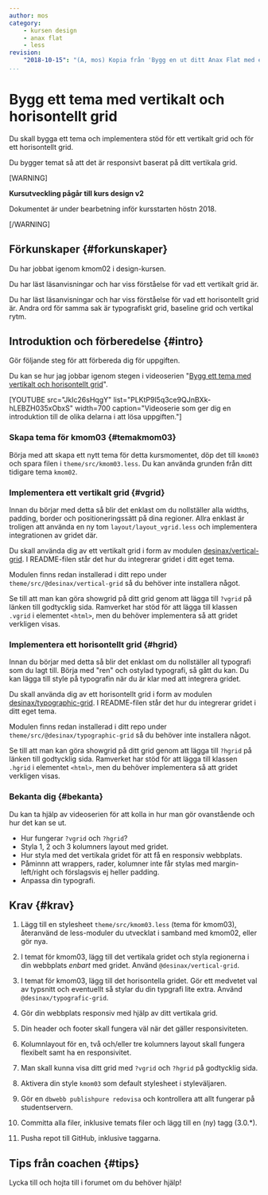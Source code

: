 ```yaml
---
author: mos
category:
    - kursen design
    - anax flat
    - less
revision:
    "2018-10-15": "(A, mos) Kopia från 'Bygg en ut ditt Anax Flat med eget LESS tema' och omskriven."
...
```

Bygg ett tema med vertikalt och horisontellt grid
===================================

Du skall bygga ett tema och implementera stöd för ett vertikalt grid och för ett horisontellt grid.

Du bygger temat så att det är responsivt baserat på ditt vertikala grid.

<!--more-->

[WARNING]

**Kursutveckling pågår till kurs design v2**

Dokumentet är under bearbetning inför kursstarten höstn 2018.

[/WARNING]



Förkunskaper {#forkunskaper}
-----------------------

Du har jobbat igenom kmom02 i design-kursen.

Du har läst läsanvisningar och har viss förståelse för vad ett vertikalt grid är.

Du har läst läsanvisningar och har viss förståelse för vad ett horisontellt grid är. Andra ord för samma sak är typografiskt grid, baseline grid och vertikal rytm.



Introduktion och förberedelse {#intro}
-----------------------

Gör följande steg för att förbereda dig för uppgiften.

Du kan se hur jag jobbar igenom stegen i videoserien "[Bygg ett tema med vertikalt och horisontellt grid](https://www.youtube.com/playlist?list=PLKtP9l5q3ce9QJnBXk-hLEBZH035xObxS)".

[YOUTUBE src="JkIc26sHqgY" list="PLKtP9l5q3ce9QJnBXk-hLEBZH035xObxS" width=700 caption="Videoserie som ger dig en introduktion till de olika delarna i att lösa uppgiften."]



### Skapa tema för kmom03 {#temakmom03}

Börja med att skapa ett nytt tema för detta kursmomentet, döp det till `kmom03` och spara filen i `theme/src/kmom03.less`. Du kan använda grunden från ditt tidigare tema `kmom02`.



### Implementera ett vertikalt grid {#vgrid}

Innan du börjar med detta så blir det enklast om du nollställer alla widths, padding, border och positioneringssätt på dina regioner. Allra enklast är troligen att använda en ny tom `layout/layout_vgrid.less` och implementera integrationen av gridet där. 

Du skall använda dig av ett vertikalt grid i form av modulen [desinax/vertical-grid](https://github.com/desinax/vertical-grid/). I README-filen står det hur du integrerar gridet i ditt eget tema.

Modulen finns redan installerad i ditt repo under `theme/src/@desinax/vertical-grid` så du behöver inte installera något.

Se till att man kan göra showgrid på ditt grid genom att lägga till `?vgrid` på länken till godtycklig sida. Ramverket har stöd för att lägga till klassen `.vgrid` i elementet `<html>`, men du behöver implementera så att gridet verkligen visas.



### Implementera ett horisontellt grid {#hgrid}

Innan du börjar med detta så blir det enklast om du nollställer all typografi som du lagt till. Börja med "ren" och ostylad typografi, så gått du kan. Du kan lägga till style på typografin när du är klar med att integrera gridet.

Du skall använda dig av ett horisontellt grid i form av modulen [desinax/typographic-grid](https://github.com/desinax/typographic-grid/). I README-filen står det hur du integrerar gridet i ditt eget tema.

Modulen finns redan installerad i ditt repo under `theme/src/@desinax/typographic-grid` så du behöver inte installera något.

Se till att man kan göra showgrid på ditt grid genom att lägga till `?hgrid` på länken till godtycklig sida. Ramverket har stöd för att lägga till klassen `.hgrid` i elementet `<html>`, men du behöver implementera så att gridet verkligen visas.



### Bekanta dig {#bekanta}

Du kan ta hjälp av videoserien för att kolla in hur man gör ovanstående och hur det kan se ut.

* Hur fungerar `?vgrid` och `?hgrid`?
* Styla 1, 2 och 3 kolumners layout med gridet.
* Hur styla med det vertikala gridet för att få en responsiv webbplats.
* Påminnn att wrappers, rader, kolumner inte får stylas med margin-left/right och förslagsvis ej heller padding.
* Anpassa din typografi.



Krav {#krav}
-----------------------

1. Lägg till en stylesheet `theme/src/kmom03.less` (tema för kmom03), återanvänd de less-moduler du utvecklat i samband med kmom02, eller gör nya.

1. I temat för kmom03, lägg till det vertikala gridet och styla regionerna i din webbplats _enbart_ med gridet. Använd `@desinax/vertical-grid`.

1. I temat för kmom03, lägg till det horisontella gridet. Gör ett medvetet val av typsnitt och eventuellt så stylar du din typgrafi lite extra. Använd `@desinax/typografic-grid`.

1. Gör din webbplats responsiv med hjälp av ditt vertikala grid.

1. Din header och footer skall fungera väl när det gäller responsiviteten.

1. Kolumnlayout för en, två och/eller tre kolumners layout skall fungera flexibelt samt ha en responsivitet.

1. Man skall kunna visa ditt grid med `?vgrid` och `?hgrid` på godtycklig sida.

1. Aktivera din style `kmom03` som default stylesheet i styleväljaren.

1. Gör en `dbwebb publishpure redovisa` och kontrollera att allt fungerar på studentservern.

1. Committa alla filer, inklusive temats filer och lägg till en (ny) tagg (3.0.\*).

1. Pusha repot till GitHub, inklusive taggarna.



Tips från coachen {#tips}
-----------------------

Lycka till och hojta till i forumet om du behöver hjälp!
